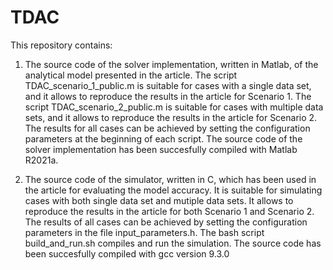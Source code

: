 # TDAC

This repository contains:

1) The source code of the solver implementation, written in Matlab, of the analytical model presented in the article. The script TDAC_scenario_1_public.m is suitable for cases with a single data set, and it allows to reproduce the results in the article for Scenario 1. The script TDAC_scenario_2_public.m is suitable for cases with multiple data sets, and it allows to reproduce the results in the article for Scenario 2. The results for all cases can be achieved by setting the configuration parameters at the beginning of each script. The source code of the solver implementation has been succesfully compiled with Matlab R2021a. 

2) The source code of the simulator, written in C, which has been used in the article for evaluating the model accuracy. It is suitable for simulating cases with both single data set and mutiple data sets. It allows to reproduce the results in the article for both Scenario 1 and Scenario 2. The results of all cases can be achieved by setting the configuration parameters in the file input_parameters.h. The bash script build_and_run.sh compiles and run the simulation. The source code has been succesfully compiled with gcc version 9.3.0

